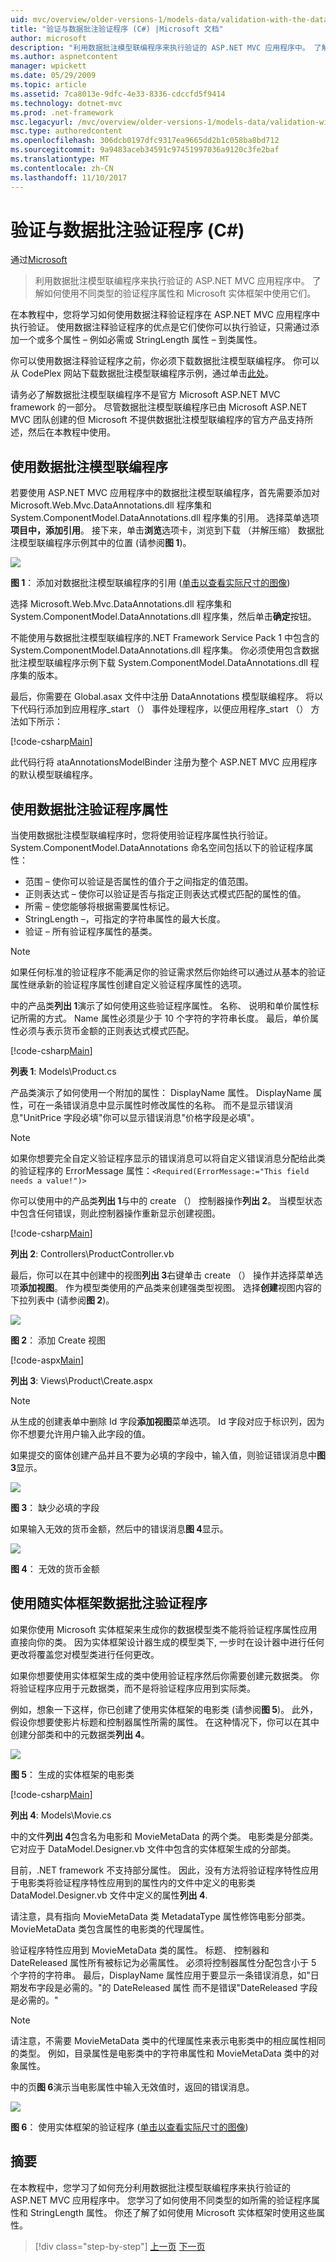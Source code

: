 ```yaml
---
uid: mvc/overview/older-versions-1/models-data/validation-with-the-data-annotation-validators-cs
title: "验证与数据批注验证程序 (C#) |Microsoft 文档"
author: microsoft
description: "利用数据批注模型联编程序来执行验证的 ASP.NET MVC 应用程序中。 了解如何使用不同类型的验证程序..."
ms.author: aspnetcontent
manager: wpickett
ms.date: 05/29/2009
ms.topic: article
ms.assetid: 7ca8013e-9dfc-4e33-8336-cdccfd5f9414
ms.technology: dotnet-mvc
ms.prod: .net-framework
msc.legacyurl: /mvc/overview/older-versions-1/models-data/validation-with-the-data-annotation-validators-cs
msc.type: authoredcontent
ms.openlocfilehash: 306dcb0197dfc9317ea9665dd2b1c058ba8bd712
ms.sourcegitcommit: 9a9483aceb34591c97451997036a9120c3fe2baf
ms.translationtype: MT
ms.contentlocale: zh-CN
ms.lasthandoff: 11/10/2017
---
```

<a name="validation-with-the-data-annotation-validators-c"></a>验证与数据批注验证程序 (C#)
====================
通过[Microsoft](https://github.com/microsoft)

> 利用数据批注模型联编程序来执行验证的 ASP.NET MVC 应用程序中。 了解如何使用不同类型的验证程序属性和 Microsoft 实体框架中使用它们。


在本教程中，您将学习如何使用数据注释验证程序在 ASP.NET MVC 应用程序中执行验证。 使用数据注释验证程序的优点是它们使你可以执行验证，只需通过添加一个或多个属性 – 例如必需或 StringLength 属性 – 到类属性。

你可以使用数据注释验证程序之前，你必须下载数据批注模型联编程序。 你可以从 CodePlex 网站下载数据批注模型联编程序示例，通过单击[此处](http://aspnet.codeplex.com/Release/ProjectReleases.aspx?ReleaseId=24471)。


请务必了解数据批注模型联编程序不是官方 Microsoft ASP.NET MVC framework 的一部分。 尽管数据批注模型联编程序已由 Microsoft ASP.NET MVC 团队创建的但 Microsoft 不提供数据批注模型联编程序的官方产品支持所述，然后在本教程中使用。


## <a name="using-the-data-annotation-model-binder"></a>使用数据批注模型联编程序

若要使用 ASP.NET MVC 应用程序中的数据批注模型联编程序，首先需要添加对 Microsoft.Web.Mvc.DataAnnotations.dll 程序集和 System.ComponentModel.DataAnnotations.dll 程序集的引用。 选择菜单选项**项目中，添加引用**。 接下来，单击**浏览**选项卡，浏览到下载 （并解压缩） 数据批注模型联编程序示例其中的位置 (请参阅**图 1**)。

[![](validation-with-the-data-annotation-validators-cs/_static/image2.png)](validation-with-the-data-annotation-validators-cs/_static/image1.png)

**图 1**： 添加对数据批注模型联编程序的引用 ([单击以查看实际尺寸的图像](validation-with-the-data-annotation-validators-cs/_static/image3.png))

选择 Microsoft.Web.Mvc.DataAnnotations.dll 程序集和 System.ComponentModel.DataAnnotations.dll 程序集，然后单击**确定**按钮。


不能使用与数据批注模型联编程序的.NET Framework Service Pack 1 中包含的 System.ComponentModel.DataAnnotations.dll 程序集。 你必须使用包含数据批注模型联编程序示例下载 System.ComponentModel.DataAnnotations.dll 程序集的版本。


最后，你需要在 Global.asax 文件中注册 DataAnnotations 模型联编程序。 将以下代码行添加到应用程序\_start （） 事件处理程序，以便应用程序\_start （） 方法如下所示：

[!code-csharp[Main](validation-with-the-data-annotation-validators-cs/samples/sample1.cs)]

此代码行将 ataAnnotationsModelBinder 注册为整个 ASP.NET MVC 应用程序的默认模型联编程序。

## <a name="using-the-data-annotation-validator-attributes"></a>使用数据批注验证程序属性

当使用数据批注模型联编程序时，您将使用验证程序属性执行验证。 System.ComponentModel.DataAnnotations 命名空间包括以下的验证程序属性：

- 范围 – 使你可以验证是否属性的值介于之间指定的值范围。
- 正则表达式 – 使你可以验证是否与指定正则表达式模式匹配的属性的值。
- 所需 – 使您能够将根据需要属性标记。
- StringLength –，可指定的字符串属性的最大长度。
- 验证 – 所有验证程序属性的基类。

> [!NOTE] 
> 
> 如果任何标准的验证程序不能满足你的验证需求然后你始终可以通过从基本的验证属性继承新的验证程序属性创建自定义验证程序属性的选项。


中的产品类**列出 1**演示了如何使用这些验证程序属性。 名称、 说明和单价属性标记所需的方式。 Name 属性必须是少于 10 个字符的字符串长度。 最后，单价属性必须与表示货币金额的正则表达式模式匹配。

[!code-csharp[Main](validation-with-the-data-annotation-validators-cs/samples/sample2.cs)]

**列表 1**: Models\Product.cs

产品类演示了如何使用一个附加的属性： DisplayName 属性。 DisplayName 属性，可在一条错误消息中显示属性时修改属性的名称。 而不是显示错误消息"UnitPrice 字段必填"你可以显示错误消息"价格字段是必填"。

> [!NOTE] 
> 
> 如果你想要完全自定义验证程序显示的错误消息可以将自定义错误消息分配给此类的验证程序的 ErrorMessage 属性：`<Required(ErrorMessage:="This field needs a value!")>`


你可以使用中的产品类**列出 1**与中的 create （） 控制器操作**列出 2**。 当模型状态中包含任何错误，则此控制器操作重新显示创建视图。

[!code-csharp[Main](validation-with-the-data-annotation-validators-cs/samples/sample3.cs)]

**列出 2**: Controllers\ProductController.vb

最后，你可以在其中创建中的视图**列出 3**右键单击 create （） 操作并选择菜单选项**添加视图**。 作为模型类使用的产品类来创建强类型视图。 选择**创建**视图内容的下拉列表中 (请参阅**图 2**)。

[![](validation-with-the-data-annotation-validators-cs/_static/image5.png)](validation-with-the-data-annotation-validators-cs/_static/image4.png)

**图 2**： 添加 Create 视图

[!code-aspx[Main](validation-with-the-data-annotation-validators-cs/samples/sample4.aspx)]

**列出 3**: Views\Product\Create.aspx

> [!NOTE] 
> 
> 从生成的创建表单中删除 Id 字段**添加视图**菜单选项。 Id 字段对应于标识列，因为你不想要允许用户输入此字段的值。


如果提交的窗体创建产品并且不要为必填的字段中，输入值，则验证错误消息中**图 3**显示。

[![](validation-with-the-data-annotation-validators-cs/_static/image7.png)](validation-with-the-data-annotation-validators-cs/_static/image6.png)

**图 3**： 缺少必填的字段

如果输入无效的货币金额，然后中的错误消息**图 4**显示。

[![](validation-with-the-data-annotation-validators-cs/_static/image9.png)](validation-with-the-data-annotation-validators-cs/_static/image8.png)

**图 4**： 无效的货币金额

## <a name="using-data-annotation-validators-with-the-entity-framework"></a>使用随实体框架数据批注验证程序

如果你使用 Microsoft 实体框架来生成你的数据模型类不能将验证程序属性应用直接向你的类。 因为实体框架设计器生成的模型类下, 一步时在设计器中进行任何更改将覆盖您对模型类进行任何更改。

如果你想要使用实体框架生成的类中使用验证程序然后你需要创建元数据类。 你将验证程序应用于元数据类，而不是将验证程序应用到实际类。

例如，想象一下这样，你已创建了使用实体框架的电影类 (请参阅**图 5**)。 此外，假设你想要使影片标题和控制器属性所需的属性。 在这种情况下，你可以在其中创建分部类和中的元数据类**列出 4**。

[![](validation-with-the-data-annotation-validators-cs/_static/image11.png)](validation-with-the-data-annotation-validators-cs/_static/image10.png)

**图 5**： 生成的实体框架的电影类

[!code-csharp[Main](validation-with-the-data-annotation-validators-cs/samples/sample5.cs)]

**列出 4**: Models\Movie.cs

中的文件**列出 4**包含名为电影和 MovieMetaData 的两个类。 电影类是分部类。 它对应于 DataModel.Designer.vb 文件中包含的实体框架生成的分部类。

目前，.NET framework 不支持部分属性。 因此，没有方法将验证程序特性应用于电影类将验证程序特性应用到的属性内的文件中定义的电影类 DataModel.Designer.vb 文件中定义的属性**列出 4**.

请注意，具有指向 MovieMetaData 类 MetadataType 属性修饰电影分部类。 MovieMetaData 类包含属性的电影类的代理属性。

验证程序特性应用到 MovieMetaData 类的属性。 标题、 控制器和 DateReleased 属性所有被标记为必需属性。 必须将控制器属性分配包含小于 5 个字符的字符串。 最后，DisplayName 属性应用于要显示一条错误消息，如"日期发布字段是必需的。"的 DateReleased 属性 而不是错误"DateReleased 字段是必需的。"

> [!NOTE] 
> 
> 请注意，不需要 MovieMetaData 类中的代理属性来表示电影类中的相应属性相同的类型。 例如，目录属性是电影类中的字符串属性和 MovieMetaData 类中的对象属性。


中的页**图 6**演示当电影属性中输入无效值时，返回的错误消息。

[![](validation-with-the-data-annotation-validators-cs/_static/image13.png)](validation-with-the-data-annotation-validators-cs/_static/image12.png)

**图 6**： 使用实体框架的验证程序 ([单击以查看实际尺寸的图像](validation-with-the-data-annotation-validators-cs/_static/image14.png))

## <a name="summary"></a>摘要

在本教程中，您学习了如何充分利用数据批注模型联编程序来执行验证的 ASP.NET MVC 应用程序中。 您学习了如何使用不同类型的如所需的验证程序属性和 StringLength 属性。 你还了解了如何使用 Microsoft 实体框架时使用这些属性。

>[!div class="step-by-step"]
[上一页](validating-with-a-service-layer-cs.md)
[下一页](creating-model-classes-with-the-entity-framework-vb.md)
